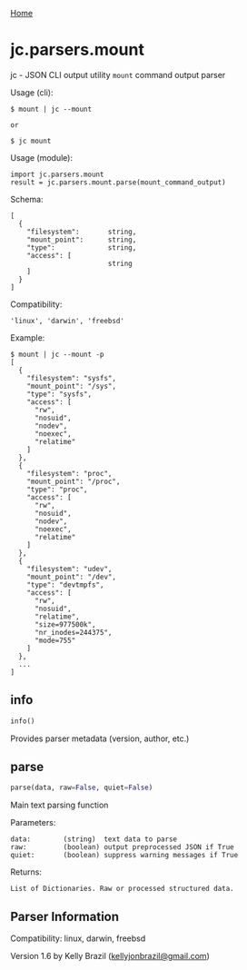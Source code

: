 [Home](https://kellyjonbrazil.github.io/jc/)

# jc.parsers.mount
jc - JSON CLI output utility `mount` command output parser

Usage (cli):

    $ mount | jc --mount

    or

    $ jc mount

Usage (module):

    import jc.parsers.mount
    result = jc.parsers.mount.parse(mount_command_output)

Schema:

    [
      {
        "filesystem":       string,
        "mount_point":      string,
        "type":             string,
        "access": [
                            string
        ]
      }
    ]

Compatibility:

    'linux', 'darwin', 'freebsd'

Example:

    $ mount | jc --mount -p
    [
      {
        "filesystem": "sysfs",
        "mount_point": "/sys",
        "type": "sysfs",
        "access": [
          "rw",
          "nosuid",
          "nodev",
          "noexec",
          "relatime"
        ]
      },
      {
        "filesystem": "proc",
        "mount_point": "/proc",
        "type": "proc",
        "access": [
          "rw",
          "nosuid",
          "nodev",
          "noexec",
          "relatime"
        ]
      },
      {
        "filesystem": "udev",
        "mount_point": "/dev",
        "type": "devtmpfs",
        "access": [
          "rw",
          "nosuid",
          "relatime",
          "size=977500k",
          "nr_inodes=244375",
          "mode=755"
        ]
      },
      ...
    ]


## info
```python
info()
```
Provides parser metadata (version, author, etc.)

## parse
```python
parse(data, raw=False, quiet=False)
```

Main text parsing function

Parameters:

    data:        (string)  text data to parse
    raw:         (boolean) output preprocessed JSON if True
    quiet:       (boolean) suppress warning messages if True

Returns:

    List of Dictionaries. Raw or processed structured data.

## Parser Information
Compatibility:  linux, darwin, freebsd

Version 1.6 by Kelly Brazil (kellyjonbrazil@gmail.com)
